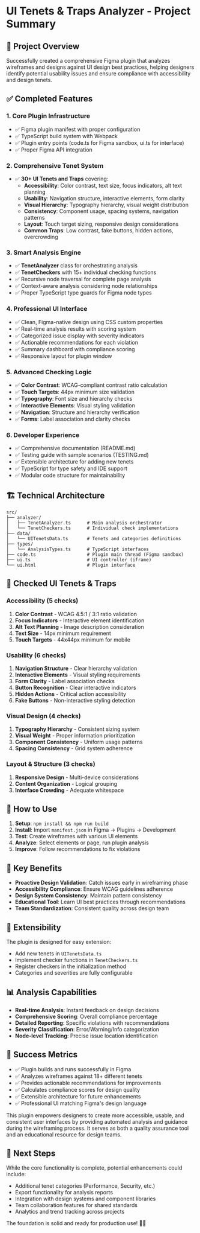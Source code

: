 # UI Tenets & Traps Analyzer - Project Summary

## 🎯 Project Overview

Successfully created a comprehensive Figma plugin that analyzes wireframes and designs against UI design best practices, helping designers identify potential usability issues and ensure compliance with accessibility and design tenets.

## ✅ Completed Features

### 1. Core Plugin Infrastructure

- ✅ Figma plugin manifest with proper configuration
- ✅ TypeScript build system with Webpack
- ✅ Plugin entry points (code.ts for Figma sandbox, ui.ts for interface)
- ✅ Proper Figma API integration

### 2. Comprehensive Tenet System

- ✅ **30+ UI Tenets and Traps** covering:
  - **Accessibility**: Color contrast, text size, focus indicators, alt text planning
  - **Usability**: Navigation structure, interactive elements, form clarity
  - **Visual Hierarchy**: Typography hierarchy, visual weight distribution
  - **Consistency**: Component usage, spacing systems, navigation patterns
  - **Layout**: Touch target sizing, responsive design considerations
  - **Common Traps**: Low contrast, fake buttons, hidden actions, overcrowding

### 3. Smart Analysis Engine

- ✅ **TenetAnalyzer** class for orchestrating analysis
- ✅ **TenetCheckers** with 15+ individual checking functions
- ✅ Recursive node traversal for complete page analysis
- ✅ Context-aware analysis considering node relationships
- ✅ Proper TypeScript type guards for Figma node types

### 4. Professional UI Interface

- ✅ Clean, Figma-native design using CSS custom properties
- ✅ Real-time analysis results with scoring system
- ✅ Categorized issue display with severity indicators
- ✅ Actionable recommendations for each violation
- ✅ Summary dashboard with compliance scoring
- ✅ Responsive layout for plugin window

### 5. Advanced Checking Logic

- ✅ **Color Contrast**: WCAG-compliant contrast ratio calculation
- ✅ **Touch Targets**: 44px minimum size validation
- ✅ **Typography**: Font size and hierarchy checks
- ✅ **Interactive Elements**: Visual styling validation
- ✅ **Navigation**: Structure and hierarchy verification
- ✅ **Forms**: Label association and clarity checks

### 6. Developer Experience

- ✅ Comprehensive documentation (README.md)
- ✅ Testing guide with sample scenarios (TESTING.md)
- ✅ Extensible architecture for adding new tenets
- ✅ TypeScript for type safety and IDE support
- ✅ Modular code structure for maintainability

## 🏗️ Technical Architecture

```
src/
├── analyzer/
│   ├── TenetAnalyzer.ts      # Main analysis orchestrator
│   └── TenetCheckers.ts      # Individual check implementations
├── data/
│   └── UITenetsData.ts       # Tenets and categories definitions
├── types/
│   └── AnalysisTypes.ts      # TypeScript interfaces
├── code.ts                   # Plugin main thread (Figma sandbox)
├── ui.ts                     # UI controller (iframe)
└── ui.html                   # Plugin interface
```

## 🎨 Checked UI Tenets & Traps

### Accessibility (5 checks)

1. **Color Contrast** - WCAG 4.5:1 / 3:1 ratio validation
2. **Focus Indicators** - Interactive element identification
3. **Alt Text Planning** - Image description consideration
4. **Text Size** - 14px minimum requirement
5. **Touch Targets** - 44x44px minimum for mobile

### Usability (6 checks)

1. **Navigation Structure** - Clear hierarchy validation
2. **Interactive Elements** - Visual styling requirements
3. **Form Clarity** - Label association checks
4. **Button Recognition** - Clear interactive indicators
5. **Hidden Actions** - Critical action accessibility
6. **Fake Buttons** - Non-interactive styling detection

### Visual Design (4 checks)

1. **Typography Hierarchy** - Consistent sizing system
2. **Visual Weight** - Proper information prioritization
3. **Component Consistency** - Uniform usage patterns
4. **Spacing Consistency** - Grid system adherence

### Layout & Structure (3 checks)

1. **Responsive Design** - Multi-device considerations
2. **Content Organization** - Logical grouping
3. **Interface Crowding** - Adequate whitespace

## 🚀 How to Use

1. **Setup**: `npm install && npm run build`
2. **Install**: Import `manifest.json` in Figma → Plugins → Development
3. **Test**: Create wireframes with various UI elements
4. **Analyze**: Select elements or page, run plugin analysis
5. **Improve**: Follow recommendations to fix violations

## 🎯 Key Benefits

- **Proactive Design Validation**: Catch issues early in wireframing phase
- **Accessibility Compliance**: Ensure WCAG guidelines adherence
- **Design System Consistency**: Maintain pattern consistency
- **Educational Tool**: Learn UI best practices through recommendations
- **Team Standardization**: Consistent quality across design team

## 🔧 Extensibility

The plugin is designed for easy extension:

- Add new tenets in `UITenetsData.ts`
- Implement checker functions in `TenetCheckers.ts`
- Register checkers in the initialization method
- Categories and severities are fully configurable

## 📊 Analysis Capabilities

- **Real-time Analysis**: Instant feedback on design decisions
- **Comprehensive Scoring**: Overall compliance percentage
- **Detailed Reporting**: Specific violations with recommendations
- **Severity Classification**: Error/Warning/Info categorization
- **Node-level Tracking**: Precise issue location identification

## 🎉 Success Metrics

- ✅ Plugin builds and runs successfully in Figma
- ✅ Analyzes wireframes against 18+ different tenets
- ✅ Provides actionable recommendations for improvements
- ✅ Calculates compliance scores for design quality
- ✅ Extensible architecture for future enhancements
- ✅ Professional UI matching Figma's design language

This plugin empowers designers to create more accessible, usable, and consistent user interfaces by providing automated analysis and guidance during the wireframing process. It serves as both a quality assurance tool and an educational resource for design teams.

## 🔄 Next Steps

While the core functionality is complete, potential enhancements could include:

- Additional tenet categories (Performance, Security, etc.)
- Export functionality for analysis reports
- Integration with design systems and component libraries
- Team collaboration features for shared standards
- Analytics and trend tracking across projects

The foundation is solid and ready for production use! 🎨✨
